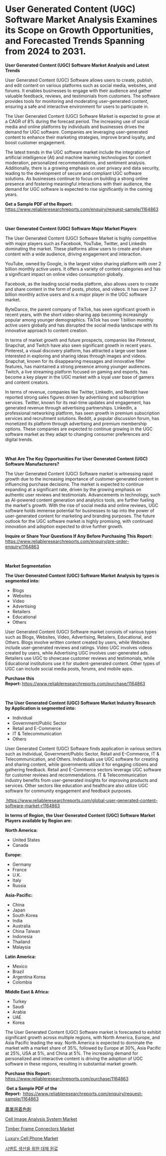 <p><h1>User Generated Content (UGC) Software Market Analysis Examines its Scope on Growth Opportunities, and Forecasted Trends Spanning from 2024 to 2031.</h1></p><p><strong>User Generated Content (UGC) Software Market Analysis and Latest Trends</strong></p>
<p><p>User Generated Content (UGC) Software allows users to create, publish, and edit content on various platforms such as social media, websites, and forums. It enables businesses to engage with their audience and gather valuable feedback, reviews, and testimonials from customers. The software provides tools for monitoring and moderating user-generated content, ensuring a safe and interactive environment for users to participate in.</p><p>The User Generated Content (UGC) Software Market is expected to grow at a CAGR of 8% during the forecast period. The increasing use of social media and online platforms by individuals and businesses drives the demand for UGC software. Companies are leveraging user-generated content to enhance their marketing strategies, improve brand loyalty, and boost customer engagement.</p><p>The latest trends in the UGC software market include the integration of artificial intelligence (AI) and machine learning technologies for content moderation, personalized recommendations, and sentiment analysis. Additionally, there is a growing emphasis on user privacy and data security, leading to the development of secure and compliant UGC software solutions. As businesses continue to focus on building a strong online presence and fostering meaningful interactions with their audience, the demand for UGC software is expected to rise significantly in the coming years.</p></p>
<p><strong>Get a Sample PDF of the Report:&nbsp;</strong> <a href="https://www.reliableresearchreports.com/enquiry/request-sample/1164863">https://www.reliableresearchreports.com/enquiry/request-sample/1164863</a></p>
<p>&nbsp;</p>
<p><strong>User Generated Content (UGC) Software Major Market Players</strong></p>
<p><p>The User Generated Content (UGC) Software Market is highly competitive with major players such as Facebook, YouTube, Twitter, and LinkedIn dominating the market. These platforms allow users to create and share content with a wide audience, driving engagement and interaction.</p><p>YouTube, owned by Google, is the largest video sharing platform with over 2 billion monthly active users. It offers a variety of content categories and has a significant impact on online video consumption globally.</p><p>Facebook, as the leading social media platform, also allows users to create and share content in the form of posts, photos, and videos. It has over 2.7 billion monthly active users and is a major player in the UGC software market.</p><p>ByteDance, the parent company of TikTok, has seen significant growth in recent years, with the short video-sharing app becoming increasingly popular among younger demographics. TikTok has over 1 billion monthly active users globally and has disrupted the social media landscape with its innovative approach to content creation.</p><p>In terms of market growth and future prospects, companies like Pinterest, Snapchat, and Twitch have also seen significant growth in recent years. Pinterest, a visual discovery platform, has attracted a large user base interested in exploring and sharing ideas through images and videos. Snapchat, known for its disappearing messages and innovative filter features, has maintained a strong presence among younger audiences. Twitch, a live streaming platform focused on gaming and esports, has become a key player in the UGC market with a loyal user base of gamers and content creators.</p><p>In terms of revenue, companies like Twitter, LinkedIn, and Reddit have reported strong sales figures driven by advertising and subscription services. Twitter, known for its real-time updates and engagement, has generated revenue through advertising partnerships. LinkedIn, a professional networking platform, has seen growth in premium subscription services and recruitment solutions. Reddit, a popular discussion forum, has monetized its platform through advertising and premium membership options. These companies are expected to continue growing in the UGC software market as they adapt to changing consumer preferences and digital trends.</p></p>
<p>&nbsp;</p>
<p><strong>What Are The Key Opportunities For User Generated Content (UGC) Software Manufacturers?</strong></p>
<p><p>The User Generated Content (UGC) Software market is witnessing rapid growth due to the increasing importance of customer-generated content in influencing purchase decisions. The market is expected to continue expanding at a significant rate, driven by the growing emphasis on authentic user reviews and testimonials. Advancements in technology, such as AI-powered content generation and analytics tools, are further fueling the market's growth. With the rise of social media and online reviews, UGC software holds immense potential for businesses to tap into the power of user-generated content for marketing and branding purposes. The future outlook for the UGC software market is highly promising, with continued innovation and adoption expected to drive further growth.</p></p>
<p><strong>Inquire or Share Your Questions If Any Before Purchasing This Report:</strong> <a href="https://www.reliableresearchreports.com/enquiry/pre-order-enquiry/1164863">https://www.reliableresearchreports.com/enquiry/pre-order-enquiry/1164863</a></p>
<p>&nbsp;</p>
<p><strong>Market Segmentation</strong></p>
<p><strong>The User Generated Content (UGC) Software Market Analysis by types is segmented into:</strong></p>
<p><ul><li>Blogs</li><li>Websites</li><li>Video</li><li>Advertising</li><li>Retailers</li><li>Educational</li><li>Others</li></ul></p>
<p><p>User Generated Content (UGC) Software market consists of various types such as Blogs, Websites, Video, Advertising, Retailers, Educational, and Others. Blogs involve written content created by users, while Websites include user-generated reviews and ratings. Video UGC involves videos created by users, while Advertising UGC involves user-generated ads. Retailers use UGC to showcase customer reviews and testimonials, while Educational institutions use it for student-generated content. Other types of UGC can include social media posts, forums, and mobile apps.</p></p>
<p><strong>Purchase this Report:&nbsp;</strong><a href="https://www.reliableresearchreports.com/purchase/1164863">https://www.reliableresearchreports.com/purchase/1164863</a></p>
<p>&nbsp;</p>
<p><strong>The User Generated Content (UGC) Software Market Industry Research by Application is segmented into:</strong></p>
<p><ul><li>Individual</li><li>Government/Public Sector</li><li>Retail and E-Commerce</li><li>IT & Telecommunication</li><li>Others</li></ul></p>
<p><p>User Generated Content (UGC) Software finds application in various sectors such as Individual, Government/Public Sector, Retail and E-Commerce, IT & Telecommunication, and Others. Individuals use UGC software for creating and sharing content, while governments utilize it for engaging citizens and gathering feedback. Retail and E-Commerce sectors leverage UGC software for customer reviews and recommendations. IT & Telecommunication industry benefits from user-generated insights for improving products and services. Other sectors like education and healthcare also utilize UGC software for community engagement and feedback purposes.</p></p>
<p><a href="https://www.reliableresearchreports.com/global-user-generated-content-software-market-r1164863">&nbsp;https://www.reliableresearchreports.com/global-user-generated-content-software-market-r1164863</a></p>
<p><strong>In terms of Region, the User Generated Content (UGC) Software Market Players available by Region are:</strong></p>
<p>
    <p> <strong> North America: </strong>
        <ul>
            <li>United States</li>
            <li>Canada</li>
        </ul>
        </p> 
    <p> <strong> Europe: </strong>
        <ul>
            <li>Germany</li>
            <li>France</li>
            <li>U.K.</li>
            <li>Italy</li>
            <li>Russia</li>
        </ul>
        </p> 
    <p> <strong> Asia-Pacific: </strong>
        <ul>
            <li>China</li>
            <li>Japan</li>
            <li>South Korea</li>
            <li>India</li>
            <li>Australia</li>
            <li>China Taiwan</li>
            <li>Indonesia</li>
            <li>Thailand</li>
            <li>Malaysia</li>
        </ul>
        </p> 
    <p> <strong> Latin America: </strong>
        <ul>
            <li>Mexico</li>
            <li>Brazil</li>
            <li>Argentina Korea</li>
            <li>Colombia</li>
        </ul>
        </p> 
    <p> <strong> Middle East & Africa: </strong>
        <ul>
            <li>Turkey</li>
            <li>Saudi</li>
            <li>Arabia</li>
            <li>UAE</li>
            <li>Korea</li>
        </ul>
    </p>
    </p>
<p><p>The User Generated Content (UGC) Software market is forecasted to exhibit significant growth across multiple regions, with North America, Europe, and Asia Pacific leading the way. North America is expected to dominate the market with a market share of 35%, followed by Europe at 30%, Asia Pacific at 25%, USA at 5%, and China at 5%. The increasing demand for personalized and interactive content is driving the adoption of UGC software in these regions, resulting in substantial market growth.</p></p>
<p><strong>Purchase this Report: </strong><a href="https://www.reliableresearchreports.com/purchase/1164863">https://www.reliableresearchreports.com/purchase/1164863</a></p>
<p>&nbsp;<strong>Get a Sample PDF of the Report:&nbsp;&nbsp;</strong><a href="https://www.reliableresearchreports.com/enquiry/request-sample/1164863">https://www.reliableresearchreports.com/enquiry/request-sample/1164863</a></p>
<p><strong></strong></p>
<p><p><a href="https://github.com/one-cool-chick/Market-Research-Report-List-1/blob/main/454048562029.md">農業用着色剤</a></p><p><a href="https://github.com/dimitrishawkinswaynenp91rgz/Market-Research-Report-List-2/blob/main/cell-image-analysis-system-market.md">Cell Image Analysis System Market</a></p><p><a href="https://www.linkedin.com/pulse/timber-frame-connectors-market-offers-provide-insightful-data-mevpf">Timber Frame Connectors Market</a></p><p><a href="https://issuu.com/reportprime-2/docs/luxury-cell-phone-market-size-2030.pptx">Luxury Cell Phone Market</a></p><p><a href="https://github.com/solomonbode85/Market-Research-Report-List-1/blob/main/402919461391.md">시멘트 생산을 위한 대체 원료</a></p></p>